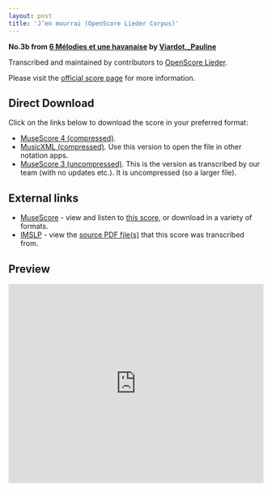 ```yaml
---
layout: post
title: 'J’en mourrai (OpenScore Lieder Corpus)'
---
```


__No.3b from [6 Mélodies et une havanaise](https://fourscoreandmore.org/OpenScore/Viardot%2C_Pauline/6_M%C3%A9lodies_et_une_havanaise/) by [Viardot,_Pauline](https://fourscoreandmore.org/OpenScore/Viardot%2C_Pauline)__

Transcribed and maintained by contributors to [OpenScore Lieder].

Please visit the [official score page] for more information.

[official score page]: https://musescore.com/openscore-lieder-corpus/scores/6639009
[OpenScore Lieder]: https://musescore.com/openscore-lieder-corpus

## Direct Download

Click on the links below to download the score in your preferred format:
- [MuseScore 4 (compressed)](https://fourscoreandmore.org/OpenScore/Viardot%2C_Pauline/6_M%C3%A9lodies_et_une_havanaise/3b_J%E2%80%99en_mourrai.mscz).
- [MusicXML (compressed)](https://fourscoreandmore.org/OpenScore/Viardot%2C_Pauline/6_M%C3%A9lodies_et_une_havanaise/3b_J%E2%80%99en_mourrai.mxl). Use this version to open the file in other notation apps.
- [MuseScore 3 (uncompressed)](https://raw.githubusercontent.com/OpenScore/Lieder/refs/heads/main/scores/Viardot%2C_Pauline/6_M%C3%A9lodies_et_une_havanaise/3b_J%E2%80%99en_mourrai/lc6639009.mscx). This is the version as transcribed by our team (with no updates etc.). It is uncompressed (so a larger file).

## External links

- [MuseScore] - view and listen to [this score][MuseScore], or download in a variety of formats.
- [IMSLP] - view the [source PDF file(s)][IMSLP] that this score was transcribed from.

[MuseScore]: https://musescore.com/score/6639009
[IMSLP]: https://imslp.org/wiki/Special:ReverseLookup/557088

## Preview

<iframe width="100%" height="394" src="https://musescore.com/openscore-lieder-corpus/scores/6639009/embed" frameborder="0" allowfullscreen allow="autoplay; fullscreen"></iframe>
